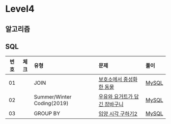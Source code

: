 # Level4

## 알고리즘

## SQL

| 번호 | 체크 | 유형 | 문제 | 풀이 |
| :-: | :-: | :-- | :-- | :-- |
| 01 |         | JOIN                       | [보호소에서 중성화한 동물](https://programmers.co.kr/learn/courses/30/lessons/59045)      | [MySQL](./Solution/보호소에서_중성화한_동물/Solution_mysql.sql) |
| 02 |         | Summer/Winter Coding(2019) | [우유와 요거트가 담긴 장바구니](https://programmers.co.kr/learn/courses/30/lessons/62284) | [MySQL](./Solution/우유와_요거트가_담긴_장바구니/Solution_mysql.sql) |
| 03 |         | GROUP BY                   | [입양 시각 구하기2](https://programmers.co.kr/learn/courses/30/lessons/59413)             | [MySQL](./Solution/입양_시각_구하기_2/Solution_mysql.sql) |
